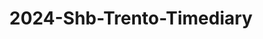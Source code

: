 ---
schema: liveme
title: 2024-Shb-Trento-Timediary
organization: liveme organization  # Copyright Holders in the config file
notes: 
resources:
    - name: codebook
      # URL must link to the corresponding codebook
      url: >-
          /liveme/documentation/codebooks/timediary.html
      format: html
    - name: project description
      url: >-
          /liveme/documentation/shb
      format: html
    - name: Datascientia community project
      url: >-
          https://ds.datascientia.eu/community/public/projects/63cd43b5-9e20-4f36-a6b6-275946352522
      format: html
license: 'https://datascientiafoundation.github.io/LivePeople/resources/2023LivePeopleLicense.html'  # Fixed field

dataset_name: Timediary
location: Trento (IT)
latitude_map: 46.04
longitude_map: 11.07
start_date: 2024-09-24T00:00
end_date: 2024-10-24T00:00
dataset_type: Diachronic-Interactions
sensor_type: NA
size: 0,05 MB
dataset_format: parquet  # Fixed
data_origin: direct observation
number_participants: 1
language: unknown
collection_name: SHB course
project_url: <a href="https://ds.datascientia.eu/community/public/projects/63cd43b5-9e20-4f36-a6b6-275946352522">Datascientia community project</a>
5_stars: 3  # Fixed value
publication_date: 2024-11-03 14:07:09  # Current timestamp
identifier: 007.AAAO.AAA.00  # Generated based on the defined rules
request_contact: datadistribution.knowdive@unitn.it
maintainer: name  # Maintainer based on authors
maintainer_email: datadistribution [DOT] knowdive [AT] unitn [DOT] it  # Fixed email
category:
  - Personal data
type:
  - Datasets
---